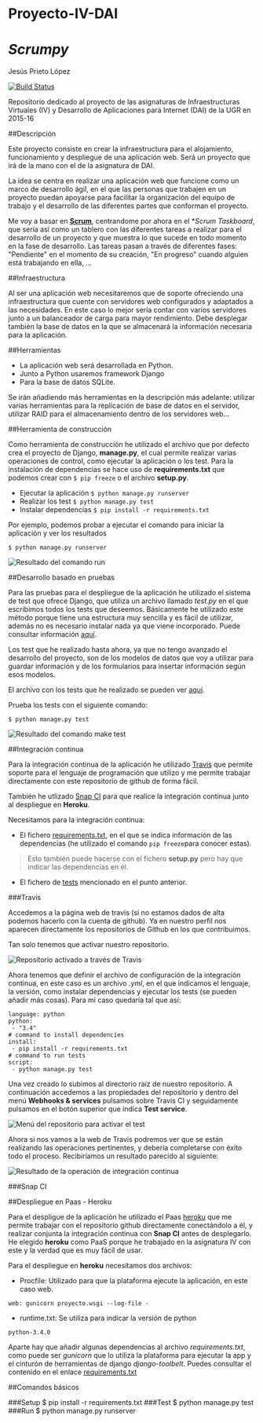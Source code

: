 # Proyecto-IV-DAI
# *Scrumpy*
Jesús Prieto López

[![Build Status](https://travis-ci.org/JesGor/Proyecto-IV-DAI.svg?branch=master)](https://travis-ci.org/JesGor/Proyecto-IV-DAI)

Repositorio dedicado al proyecto de las asignaturas de Infraestructuras Virtuales (IV) y Desarrollo de Aplicaciones para Internet (DAI) de la UGR en 2015-16

##Descripción

Este proyecto consiste en crear la infraestructura para el alojamiento, funcionamiento y despliegue de una aplicación web. Será un proyecto que irá de la mano con el de la asignatura de DAI.

La idea se centra en realizar una aplicación web que funcione como un marco de desarrollo ágil, en el que las personas que trabajen en un proyecto puedan apoyarse para facilitar la organización del equipo de trabajo y el desarrollo de las diferentes partes que conforman el proyecto.

Me voy a basar en [**Scrum**](https://es.wikipedia.org/wiki/Scrum), centrandome por ahora en el **Scrum Taskboard*, que sería así como un tablero con las diferentes tareas a realizar para el desarrollo de un proyecto y que muestra lo que sucede en todo momento en la fase de desarrollo. Las tareas pasan a través de diferentes fases: "Pendiente" en el momento de su creación, "En progreso" cuando alguien está trabajando en ella, ...


##Infraestructura

Al ser una aplicación web necesitaremos que de soporte ofreciendo una infraestructura que cuente con servidores web configurados y adaptados a las necesidades. En este caso lo mejor sería contar con varios servidores junto a un balanceador de carga para mayor rendimiento. Debe desplegar también la base de datos en la que se almacenará la información necesaria para la aplicación.

##Herramientas

- La aplicación web será desarrollada en Python.
- Junto a Python usaremos framework Django
- Para la base de datos SQLite.

Se irán añadiendo más herramientas en la descripción más adelante: utilizar varias herramientas para la replicación de base de datos en el servidor, utilizar RAID para el almacenamiento dentro de los servidores web...

##Herramienta de construcción

Como herramienta de construcción he utilizado el archivo que por defecto crea el proyecto de Django, **manage.py**, el cual permite realizar varias operaciones de control, como ejecutar la aplicación o los test. Para la instalación de dependencias se hace uso de **requirements.txt** que podemos crear con `$ pip freeze` o el archivo **setup.py**.

- Ejecutar la aplicación `$ python manage.py runserver`
- Realizar los test `$ python manage.py test`
- Instalar dependencias `$ pip install -r requirements.txt`

Por ejemplo, podemos probar a ejecutar el comando para iniciar la aplicación y ver los resultados

`$ python manage.py runserver`

![Resultado del comando run](http://i1175.photobucket.com/albums/r628/jesusgorillo/make_run_zpsyztzax0u.png)

##Desarrollo basado en pruebas

Para las pruebas para el despliegue de la aplicación he utilizado el sistema de test que ofrece Django, que utiliza un archivo llamado *test.py* en el que escribimos todos los tests que deseemos. Básicamente he utilizado este método porque tiene una estructura muy sencilla y es fácil de utilizar, además no es necesario instalar nada ya que viene incorporado. Puede consultar información [aquí](https://docs.djangoproject.com/en/1.8/topics/testing/).

Los test que he realizado hasta ahora, ya que no tengo avanzado el desarrollo del proyecto, son de los modelos de datos que voy a utilizar para guardar información y de los formularios para insertar información según esos modelos.

El archivo con los tests que he realizado se pueden ver [aquí](https://github.com/JesGor/Proyecto-IV-DAI/blob/master/scrumpy/tests.py).

Prueba los tests con el siguiente comando:

`$ python manage.py test`

![Resultado del comando make test](http://i1175.photobucket.com/albums/r628/jesusgorillo/make_test_zps4jeexsb8.png)


##Integración continua

Para la integración continua de la aplicación he utilizado [Travis](https://travis-ci.org/) que permite soporte para el lenguaje de programación que utilizo y me permite trabajar directamente con este repositorio de github de forma fácil. 

También he utlizado [Snap CI](https://snap-ci.com/) para que realice la integración continua junto al despliegue en **Heroku**.

Necesitamos para la integración continua:

- El fichero [requirements.txt](hhttps://github.com/JesGor/Proyecto-IV-DAI/blob/master/requirements.txt), en el que se indica información de las dependencias (he utilizado el comando `pip freeze`para conocer estas). 

> Esto también puede hacerse con el fichero **setup.py** pero hay que indicar las dependencias en él.

- El fichero de [tests](https://github.com/JesGor/Proyecto-IV-DAI/blob/master/scrumpy/tests.py) mencionado en el punto anterior.


###Travis

Accedemos a la página web de travis (si no estamos dados de alta podemos hacerlo con la cuenta de github). Ya en nuestro perfil nos aparecen directamente los repositorios de Github en los que contribuimos.

Tan solo tenemos que activar nuestro repositorio.

![Repositorio activado a través de Travis](http://i1175.photobucket.com/albums/r628/jesusgorillo/travis_activado_zpsuuttlvkl.png)

Ahora tenemos que definir el archivo de configuración de la integración continua, en este caso es un archivo *.yml*, en el que indicamos el lenguaje, la versión, como instalar dependencias y ejecutar los tests (se pueden añadir más cosas). Para mi caso quedaría tal que así:

```
language: python
python:
 - "3.4"
# command to install dependencies
install:
 - pip install -r requirements.txt
# command to run tests
script:
 - python manage.py test
```

Una vez creado lo subimos al directorio raíz de nuestro repositorio. A continuación accedemos a las propiedades del repositorio y dentro del menú **Webhooks & services** pulsamos sobre Travis CI y seguidamente pulsamos en el botón superior que indica **Test service**.

![Menú del repositorio para activar el test](http://i1175.photobucket.com/albums/r628/jesusgorillo/test_service_zpsexufhaht.png)

Ahora si nos vamos a la web de Travis podremos ver que se están realizando las operaciones pertinentes, y debería completarse con éxito todo el proceso. Recibiríamos un resultado parecido al siguiente:

![Resultado de la operación de integración continua](http://i1175.photobucket.com/albums/r628/jesusgorillo/travis_completado_zpshb1sstys.png)

###Snap CI

##Despliegue en Paas - Heroku

Para el despligue de la aplicación he utilizado el Paas [heroku](https://www.heroku.com/) que me permite trabajar con el repositorio github directamente conectándolo a él, y realizar conjunta la integración continua con **Snap CI** antes de desplegarlo. He elegido **heroku** como PaaS porque he trabajado en la asignatura IV con este y la verdad que es muy fácil de usar.

Para el despliegue en **heroku** necesitamos dos archivos:

- Procfile: Utilizado para que la plataforma ejecute la aplicación, en este caso web.

```
web: gunicorn proyecto.wsgi --log-file -
```

- runtime.txt: Se utiliza para indicar la versión de python

```
python-3.4.0
```

Aparte hay que añadir algunas dependencias al archivo *requirements.txt*, como puede ser *gunicorn* que lo utiliza la plataforma para ejecutar la app y el cinturón de herramientas de django *django-toolbelt*. Puedes consultar el contenido en el enlace [requirements.txt](hhttps://github.com/JesGor/Proyecto-IV-DAI/blob/master/requirements.txt)




##Comandos básicos

###Setup
	$ pip install -r requirements.txt
###Test
	$ python manage.py test
###Run
	$ python manage.py runserver
